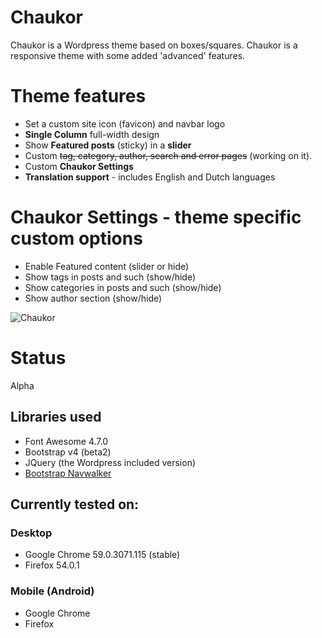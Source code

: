 Chaukor
==================
Chaukor is a Wordpress theme based on boxes/squares. Chaukor is a responsive theme with some added 'advanced' features. 

# Theme features
- Set a custom site icon (favicon) and navbar logo
- **Single Column** full-width design
- Show **Featured posts** (sticky) in a **slider** 
- Custom ~~tag, category, author, search and error pages~~ (working on it). 
- Custom **Chaukor Settings**
- **Translation support** - includes English and Dutch languages

# Chaukor Settings - theme specific custom options
- Enable Featured content (slider or hide)
- Show tags in posts and such (show/hide)
- Show categories in posts and such (show/hide)
- Show author section (show/hide)

![Chaukor](https://github.com/boumannm/Chaukor/blob/master/screenshot.png)

# Status
Alpha

## Libraries used
- Font Awesome 4.7.0
- Bootstrap v4 (beta2)
- JQuery (the Wordpress included version)
- [Bootstrap Navwalker](https://github.com/wp-bootstrap/wp-bootstrap-navwalker)

## Currently tested on:

### Desktop
- Google Chrome  59.0.3071.115 (stable)
- Firefox 54.0.1

### Mobile (Android)
- Google Chrome
- Firefox